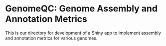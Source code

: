 # GenomeQC: Genome Assembly and Annotation Metrics

This is our directory for development of a Shiny app to implement assembly and annotation metrics for various genomes.
